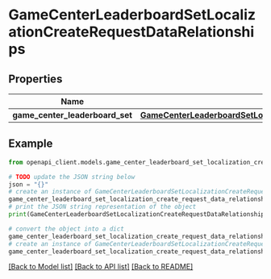 # GameCenterLeaderboardSetLocalizationCreateRequestDataRelationships


## Properties

Name | Type | Description | Notes
------------ | ------------- | ------------- | -------------
**game_center_leaderboard_set** | [**GameCenterLeaderboardSetLocalizationCreateRequestDataRelationshipsGameCenterLeaderboardSet**](GameCenterLeaderboardSetLocalizationCreateRequestDataRelationshipsGameCenterLeaderboardSet.md) |  | 

## Example

```python
from openapi_client.models.game_center_leaderboard_set_localization_create_request_data_relationships import GameCenterLeaderboardSetLocalizationCreateRequestDataRelationships

# TODO update the JSON string below
json = "{}"
# create an instance of GameCenterLeaderboardSetLocalizationCreateRequestDataRelationships from a JSON string
game_center_leaderboard_set_localization_create_request_data_relationships_instance = GameCenterLeaderboardSetLocalizationCreateRequestDataRelationships.from_json(json)
# print the JSON string representation of the object
print(GameCenterLeaderboardSetLocalizationCreateRequestDataRelationships.to_json())

# convert the object into a dict
game_center_leaderboard_set_localization_create_request_data_relationships_dict = game_center_leaderboard_set_localization_create_request_data_relationships_instance.to_dict()
# create an instance of GameCenterLeaderboardSetLocalizationCreateRequestDataRelationships from a dict
game_center_leaderboard_set_localization_create_request_data_relationships_from_dict = GameCenterLeaderboardSetLocalizationCreateRequestDataRelationships.from_dict(game_center_leaderboard_set_localization_create_request_data_relationships_dict)
```
[[Back to Model list]](../README.md#documentation-for-models) [[Back to API list]](../README.md#documentation-for-api-endpoints) [[Back to README]](../README.md)


